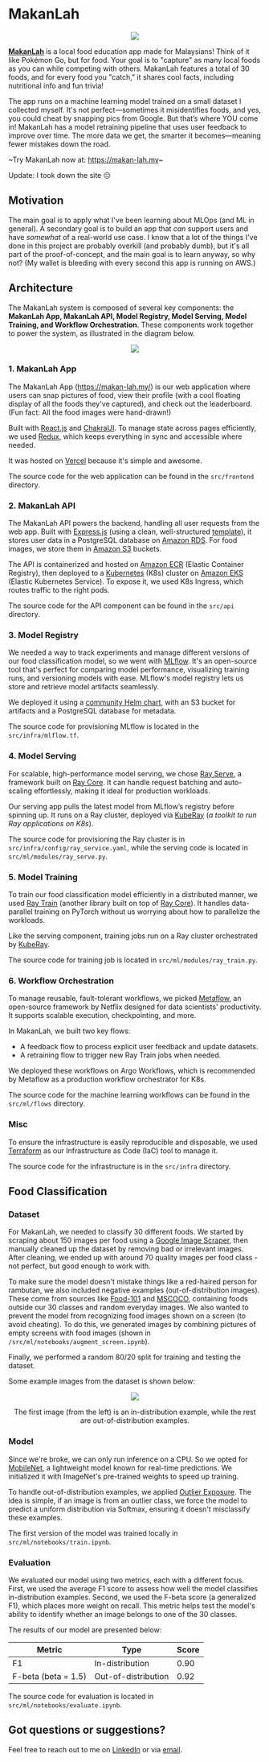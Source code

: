 # MakanLah

<div align='center'>
    <img src='./assets/makanlah.png'/>
</div>

[**MakanLah**](https://makan-lah.my) is a local food education app made for Malaysians! Think of it like Pokémon Go, but for food. Your goal is to "capture" as many local foods as you can while competing with others. MakanLah features a total of 30 foods, and for every food you "catch," it shares cool facts, including nutritional info and fun trivia!

The app runs on a machine learning model trained on a small dataset I collected myself. It's not perfect—sometimes it misidentifies foods, and yes, you could cheat by snapping pics from Google. But that’s where YOU come in! MakanLah has a model retraining pipeline that uses user feedback to improve over time. The more data we get, the smarter it becomes—meaning fewer mistakes down the road.

~Try MakanLah now at: https://makan-lah.my~

Update: I took down the site 😔

## Motivation

The main goal is to apply what I've been learning about MLOps (and ML in general). A secondary goal is to build an app that _can_ support users and have _somewhat_ of a real-world use case. I know that a lot of the things I've done in this project are probably overkill (and probably dumb), but it's all part of the proof-of-concept, and the main goal is to learn anyway, so why not? (My wallet is bleeding with every second this app is running on AWS.)

## Architecture

The MakanLah system is composed of several key components: the **MakanLah App, MakanLah API, Model Registry, Model Serving, Model Training, and Workflow Orchestration**. These components work together to power the system, as illustrated in the diagram below.

<div align='center'>
    <img src='./assets/architecture.png'/>
</div>

### 1. MakanLah App

The MakanLah App (https://makan-lah.my/) is our web application where users can snap pictures of food, view their profile (with a cool floating display of all the foods they've captured), and check out the leaderboard. (Fun fact: All the food images were hand-drawn!)

Built with [React.js](https://react.dev/) and [ChakraUI](https://chakra-ui.com/). To manage state across pages efficiently, we used [Redux](https://redux.js.org/), which keeps everything in sync and accessible where needed.

It was hosted on [Vercel](https://vercel.com/) because it's simple and awesome.

The source code for the web application can be found in the `src/frontend` directory.

### 2. MakanLah API

The MakanLah API powers the backend, handling all user requests from the web app. Built with [Express.js](https://expressjs.com/) (using a clean, well-structured [template](https://github.com/hagopj13/node-express-boilerplate)), it stores user data in a PostgreSQL database on [Amazon RDS](https://aws.amazon.com/rds/). For food images, we store them in [Amazon S3](https://aws.amazon.com/s3/) buckets.

The API is containerized and hosted on [Amazon ECR](https://aws.amazon.com/ecr/) (Elastic Container Registry), then deployed to a [Kubernetes](https://kubernetes.io/) (K8s) cluster on [Amazon EKS](https://aws.amazon.com/eks/) (Elastic Kubernetes Service). To expose it, we used K8s Ingress, which routes traffic to the right pods.

The source code for the API component can be found in the `src/api` directory.

### 3. Model Registry

We needed a way to track experiments and manage different versions of our food classification model, so we went with [MLflow](https://mlflow.org/). It's an open-source tool that's perfect for comparing model performance, visualizing training runs, and versioning models with ease. MLflow's model registry lets us store and retrieve model artifacts seamlessly.

We deployed it using a [community Helm chart](https://artifacthub.io/packages/helm/community-charts/mlflow), with an S3 bucket for artifacts and a PostgreSQL database for metadata.

The source code for provisioning MLflow is located in the `src/infra/mlflow.tf`.

### 4. Model Serving

For scalable, high-performance model serving, we chose [Ray Serve](https://docs.ray.io/en/latest/serve/index.html), a framework built on [Ray Core](https://docs.ray.io/en/latest/ray-core/walkthrough.html). It can handle request batching and auto-scaling effortlessly, making it ideal for production workloads.

Our serving app pulls the latest model from MLflow’s registry before spinning up. It runs on a Ray cluster, deployed via [KubeRay](https://github.com/ray-project/kuberay) (_a toolkit to run Ray applications on K8s_).

The source code for provisioning the Ray cluster is in `src/infra/config/ray_service.yaml`, while the serving code is located in `src/ml/modules/ray_serve.py`.

### 5. Model Training

To train our food classification model efficiently in a distributed manner, we used [Ray Train](https://docs.ray.io/en/latest/train/train.html) (another library built on top of [Ray Core](https://docs.ray.io/en/latest/ray-core/walkthrough.html)). It handles data-parallel training on PyTorch without us worrying about how to parallelize the workloads.

Like the serving component, training jobs run on a Ray cluster orchestrated by [KubeRay](https://github.com/ray-project/kuberay).

The source code for training job is located in `src/ml/modules/ray_train.py`.

### 6. Workflow Orchestration

To manage reusable, fault-tolerant workflows, we picked [Metaflow](https://metaflow.org/), an open-source framework by Netflix designed for data scientists' productivity. It supports scalable execution, checkpointing, and more.

In MakanLah, we built two key flows:

- A feedback flow to process explicit user feedback and update datasets.
- A retraining flow to trigger new Ray Train jobs when needed.

We deployed these workflows on Argo Workflows, which is recommended by Metaflow as a production workflow orchestrator for K8s.

The source code for the machine learning workflows can be found in the `src/ml/flows` directory.

### Misc

To ensure the infrastructure is easily reproducible and disposable, we used [Terraform](https://www.terraform.io/) as our Infrastructure as Code (IaC) tool to manage it.

The source code for the infrastructure is in the `src/infra` directory.

## Food Classification

### Dataset

For MakanLah, we needed to classify 30 different foods. We started by scraping about 150 images per food using a [Google Image Scraper](https://github.com/ohyicong/Google-Image-Scraper), then manually cleaned up the dataset by removing bad or irrelevant images. After cleaning, we ended up with around 70 quality images per food class - not perfect, but good enough to work with.

To make sure the model doesn't mistake things like a red-haired person for rambutan, we also included negative examples (out-of-distribution images). These come from sources like [Food-101](https://www.kaggle.com/datasets/kmader/food41) and [MSCOCO](https://cocodataset.org/#home), containing foods outside our 30 classes and random everyday images. We also wanted to prevent the model from recognizing food images shown on a screen (to avoid cheating). To do this, we generated images by combining pictures of empty screens with food images (shown in `/src/ml/notebooks/augment_screen.ipynb`).

Finally, we performed a random 80/20 split for training and testing the dataset.

Some example images from the dataset is shown below:

<div align='center'>
    <img src='./assets/examples.png'/>
    <p>The first image (from the left) is an in-distribution example, while the rest are out-of-distribution examples.</p>
</div>

### Model

Since we're broke, we can only run inference on a CPU. So we opted for [MobileNet](https://arxiv.org/abs/1704.04861), a lightweight model known for real-time predictions. We initialized it with ImageNet's pre-trained weights to speed up training.

To handle out-of-distribution examples, we applied [Outlier Exposure](https://arxiv.org/abs/1812.04606). The idea is simple, if an image is from an outlier class, we force the model to predict a uniform distribution via Softmax, ensuring it doesn't misclassify these examples.

The first version of the model was trained locally in `src/ml/notebooks/train.ipynb`.

### Evaluation

We evaluated our model using two metrics, each with a different focus. First, we used the average F1 score to assess how well the model classifies in-distribution examples. Second, we used the F-beta score (a generalized F1), which places more weight on recall. This metric helps test the model's ability to identify whether an image belongs to one of the 30 classes.

The results of our model are presented below:

<div align='center'>

| Metric              | Type                | Score |
| ------------------- | ------------------- | ----- |
| F1                  | In-distribution     | 0.90  |
| F-beta (beta = 1.5) | Out-of-distribution | 0.92  |

</div>

The source code for evaluation is located in `src/ml/notebooks/evaluate.ipynb`.

## Got questions or suggestions?

Feel free to reach out to me on [LinkedIn](https://www.linkedin.com/in/wong-yen-hong/) or via [email](mailto:wyhong3103@gmail.com).
